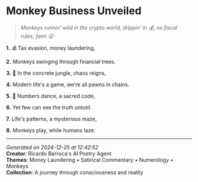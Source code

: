 # Monkey Business Unveiled

> *Monkeys runnin' wild in the crypto world, drippin' in 💰, no fiscal rules, fam! 😜*

**1.** 💰 Tax evasion, money laundering,


**2.** Monkeys swinging through financial trees.


**3.** 🐒 In the concrete jungle, chaos reigns,


**4.** Modern life's a game, we're all pawns in chains.


**5.** 🔢 Numbers dance, a sacred code,


**6.** Yet few can see the truth untold.


**7.** Life's patterns, a mysterious maze,


**8.** Monkeys play, while humans laze.



---

*Generated on 2024-12-25 at 12:42:52*  
**Creator**: Ricardo Barroca's AI Poetry Agent  
**Themes**: Money Laundering • Satirical Commentary • Numerology • Monkeys  
**Collection**: A journey through consciousness and reality